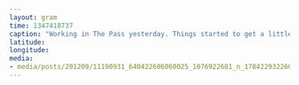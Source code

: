 ```yaml
---
layout: gram
time: 1347418737
caption: "Working in The Pass yesterday. Things started to get a little fuzzy."
latitude: 
longitude: 
media:
- media/posts/201209/11190931_640422606060025_1076922681_n_17842293226000351.jpg
---
```


